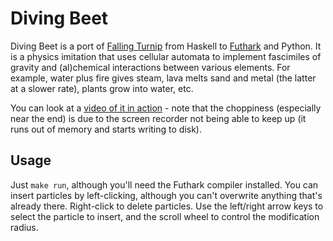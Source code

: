 Diving Beet
===========

Diving Beet is a port of [Falling
Turnip](https://github.com/tranma/falling-turnip) from Haskell to
[Futhark](https://futhark-lang.org) and Python.  It is a physics
imitation that uses cellular automata to implement fascimiles of
gravity and (al)chemical interactions between various elements.  For
example, water plus fire gives steam, lava melts sand and metal (the
latter at a slower rate), plants grow into water, etc.

You can look at a [video of it in
action](http://sigkill.dk/junk/diving-beet.webm) - note that the
choppiness (especially near the end) is due to the screen recorder not
being able to keep up (it runs out of memory and starts writing to
disk).

Usage
-----

Just `make run`, although you'll need the Futhark compiler installed.
You can insert particles by left-clicking, although you can't
overwrite anything that's already there.  Right-click to delete
particles.  Use the left/right arrow keys to select the particle to
insert, and the scroll wheel to control the modification radius.
